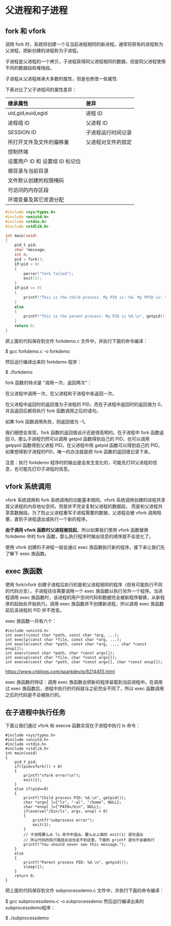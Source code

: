 
# 父进程和子进程

## fork 和 vfork

调用 fork 时，系统将创建一个与当前进程相同的新进程。通常将原有的进程称为父进程，把新创建的进程称为子进程。

子进程是父进程的一个拷贝，子进程获得同父进程相同的数据，但是同父进程使用不同的数据段和堆栈段。

子进程从父进程继承大多数的属性，但是也修改一些属性.

下表对比了父子进程间的属性差异：

|继承属性	|差异|
|:-|:-|
|uid,gid,euid,egid	|进程 ID|
|进程组 ID |	父进程 ID|
|SESSION ID	|子进程运行时间记录|
|所打开文件及文件的偏移量|	父进程对文件的锁定|
|控制终端	 ||
|设置用户 ID 和 设置组 ID 标记位	 ||
|根目录与当前目录	 ||
|文件默认创建的权限掩码	 ||
|可访问的内存区段	 ||
|环境变量及其它资源分配||	 

```C
#include <sys/types.h>
#include <unistd.h>
#include <stdio.h>
#include <stdlib.h>

int main(void)
{
    pid_t pid;
    char *message;
    int n;
    pid = fork();
    if(pid < 0)
    {
        perror("fork failed");
        exit(1);
    }
    if(pid == 0)
    {
        printf("This is the child process. My PID is: %d. My PPID is: %d.\n", getpid(), getppid());
    }
    else
    {
        printf("This is the parent process. My PID is %d.\n", getpid());
    }
    return 0;
}
```

把上面的代码保存到文件 forkdemo.c 文件中，并执行下面的命令编译：

$ gcc forkdemo.c -o forkdemo

然后运行编译出来的 forkdemo 程序：

$ ./forkdemo

fork 函数的特点是 "调用一次，返回两次"：

在父进程中调用一次，在父进程和子进程中各返回一次。

在父进程中返回时的返回值为子进程的 PID，而在子进程中返回时的返回值为 0，并且返回后都将执行 fork 函数调用之后的语句。

如果 fork 函数调用失败，则返回值为 -1。

我们细想会发现，fork 函数的返回值设计还是很高明的。在子进程中 fork 函数返回 0，那么子进程仍然可以调用 getpid 函数得到自己的 PID，也可以调用 getppid 函数得到父进程 PID。在父进程中用 getpid 函数可以得到自己的 PID，如果想得到子进程的PID，唯一的办法就是把 fork 函数的返回值记录下来。

注意：执行 forkdemo 程序时的输出是会发生变化的，可能先打印父进程的信息，也可能先打印子进程的信息。

## vfork 系统调用
vfork 系统调用和 fork 系统调用的功能基本相同。vfork 系统调用创建的进程共享其父进程的内存地址空间，但是并不完全复制父进程的数据段，
而是和父进程共享其数据段。为了防止父进程重写子进程需要的数据，父进程会被 vfork 调用阻塞，直到子进程退出或执行一个新的程序。

**由于调用 vfork 函数时父进程被挂起**，所以如果我们使用 vfork 函数替换 forkdemo 中的 fork 函数，那么执行程序时输出信息的顺序就不会变化了。

使用 vfork 创建的子进程一般会通过 exec 族函数执行新的程序。接下来让我们先了解下 exec 族函数。

## exec 族函数

使用 fork/vfork 创建子进程后执行的是和父进程相同的程序（但有可能执行不同的代码分支），子进程往往需要调用一个 exec 族函数以执行另外一个程序。当进程调用 exec 族函数时，该进程的用户空间代码和数据完全被新程序替换，从新程序的起始处开始执行。调用 exec 族函数并不创建新进程，所以调用 exec 族函数前后该进程的 PID 并不改变。

exec 族函数一共有六个：

```
#include <unistd.h>
int execl(const char *path, const char *arg, ...);
int execlp(const char *file, const char *arg, ...);
int execle(const char *path, const char *arg, ..., char *const envp[]);
int execv(const char *path, char *const argv[]);
int execvp(const char *file, char *const argv[]);
int execve(const char *path, char *const argv[], char *const envp[]);
```

https://www.cnblogs.com/sparkdev/p/8214455.html

exec 族函数的特征：调用 exec 族函数会把新的程序装载到当前进程中。在调用过 exec 族函数后，进程中执行的代码就与之前完全不同了，所以 exec 函数调用之后的代码是不会被执行的。

## 在子进程中执行任务

下面让我们通过 vfork 和 execve 函数实现在子进程中执行 ls 命令：

```
#include <sys/types.h>
#include <unistd.h>
#include <stdio.h>
#include <stdlib.h>
int main(void)
{
    pid_t pid;
    if((pid=vfork()) < 0)
    {
        printf("vfork error!\n");
        exit(1);
    }
    else if(pid==0)
    {
        printf("Child process PID: %d.\n", getpid());
        char *argv[ ]={"ls", "-al", "/home", NULL};  
        char *envp[ ]={"PATH=/bin", NULL};
        if(execve("/bin/ls", argv, envp) < 0)
        {
            printf("subprocess error");
            exit(1);
        }
        // 子进程要么从 ls 命令中退出，要么从上面的 exit(1) 语句退出
        // 所以代码的执行路径永远也走不到这里，下面的 printf 语句不会被执行
        printf("You should never see this message.");
    }
    else
    {
        printf("Parent process PID: %d.\n", getpid());
        sleep(1);
    }
    return 0;
}
```
把上面的代码保存到文件 subprocessdemo.c 文件中，并执行下面的命令编译：

$ gcc subprocessdemo.c -o subprocessdemo
然后运行编译出来的 subprocessdemo程序：

$ ./subprocessdemo
